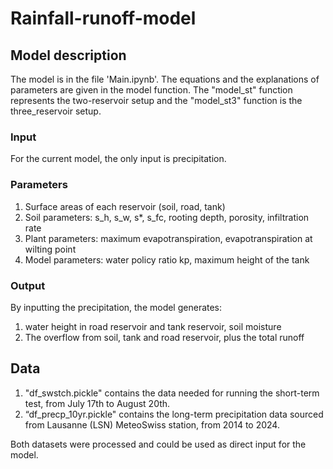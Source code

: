 # Rainfall-runoff-model

## Model description

The model is in the file 'Main.ipynb'. The equations and the explanations of parameters are given in the model function. The "model_st" function represents the two-reservoir setup and the "model_st3" function is the three_reservoir setup.

### Input
For the current model, the only input is precipitation.
### Parameters
1. Surface areas of each reservoir (soil, road, tank)
2. Soil parameters: s_h, s_w, s*, s_fc, rooting depth, porosity, infiltration rate
3. Plant parameters: maximum evapotranspiration, evapotranspiration at wilting point
4. Model parameters: water policy ratio kp, maximum height of the tank

### Output
By inputting the precipitation, the model generates:
1. water height in road reservoir and tank reservoir, soil moisture
2. The overflow from soil, tank and road reservoir, plus the total runoff


## Data
1. "df_swstch.pickle" contains the data needed for running the short-term test, from July 17th to August 20th.
2. “df_precp_10yr.pickle" contains the long-term precipitation data sourced from Lausanne (LSN) MeteoSwiss station, from 2014 to 2024.

Both datasets were processed and could be used as direct input for the model.
